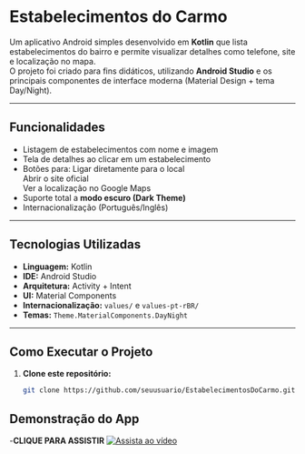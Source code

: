 # Estabelecimentos do Carmo

Um aplicativo Android simples desenvolvido em **Kotlin** que lista estabelecimentos do bairro e permite visualizar detalhes como telefone, site e localização no mapa.  
O projeto foi criado para fins didáticos, utilizando **Android Studio** e os principais componentes de interface moderna (Material Design + tema Day/Night).

---

## Funcionalidades

-  Listagem de estabelecimentos com nome e imagem  
-  Tela de detalhes ao clicar em um estabelecimento  
-  Botões para:
   Ligar diretamente para o local  
   Abrir o site oficial  
   Ver a localização no Google Maps  
-  Suporte total a **modo escuro (Dark Theme)**  
-  Internacionalização (Português/Inglês)

---

## Tecnologias Utilizadas

- **Linguagem:** Kotlin  
- **IDE:** Android Studio  
- **Arquitetura:** Activity + Intent  
- **UI:** Material Components  
- **Internacionalização:** `values/` e `values-pt-rBR/`  
- **Temas:** `Theme.MaterialComponents.DayNight`

---

## Como Executar o Projeto

1. **Clone este repositório:**
   ```bash
   git clone https://github.com/seuusuario/EstabelecimentosDoCarmo.git
   
## Demonstração do App
-**CLIQUE PARA ASSISTIR**
[![Assista ao vídeo](https://img.youtube.com/vi/iY1STMTAqUo/hqdefault.jpg)](https://www.youtube.com/shorts/iY1STMTAqUo)


